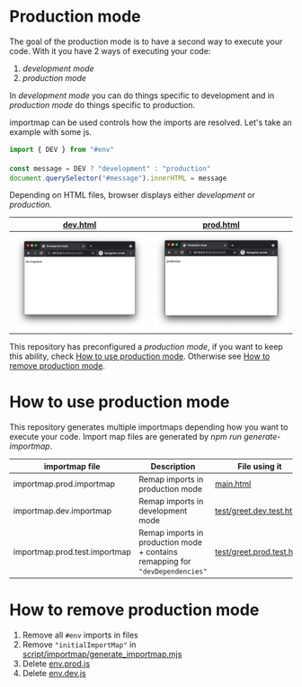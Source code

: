 # Production mode

The goal of the production mode is to have a second way to execute your code. With it you have 2 ways of executing your code:

1. _development mode_
2. _production mode_

In _development mode_ you can do things specific to development and in _production mode_ do things specific to production.

importmap can be used controls how the imports are resolved. Let's take an example with some js.

```js
import { DEV } from "#env"

const message = DEV ? "development" : "production"
document.querySelector("#message").innerHTML = message
```

Depending on HTML files, browser displays either _development_ or _production_.

| [dev.html](./demo/dev.html)     | [prod.html](./demo/prod.html)    |
| ------------------------------- | -------------------------------- |
| ![stuff](./mode_dev_chrome.png) | ![stuff](./mode_prod_chrome.png) |

This repository has preconfigured a _production mode_, if you want to keep this ability, check [How to use production mode](#how-to-use-production-mode). Otherwise see [How to remove production mode](#how-to-remove-production-mode).

# How to use production mode

This repository generates multiple importmaps depending how you want to execute your code. Import map files are generated by _npm run generate-importmap_.

| importmap file                | Description                                                                   | File using it                                                   |
| ----------------------------- | ----------------------------------------------------------------------------- | --------------------------------------------------------------- |
| importmap.prod.importmap      | Remap imports in production mode                                              | [main.html](../../main.html#L10)                                |
| importmap.dev.importmap       | Remap imports in development mode                                             | [test/greet.dev.test.html](../../test/greet.dev.test.html#L8)   |
| importmap.prod.test.importmap | Remap imports in production mode + contains remapping for `"devDependencies"` | [test/greet.prod.test.html](../../test/greet.prod.test.html#L8) |

# How to remove production mode

1. Remove all `#env` imports in files
2. Remove `"initialImportMap"` in [script/importmap/generate_importmap.mjs](../../script/importmap/generate_importmap.mjs#L11)
3. Delete [env.prod.js](../../env.prod.js)
4. Delete [env.dev.js](../../env.dev.js)
